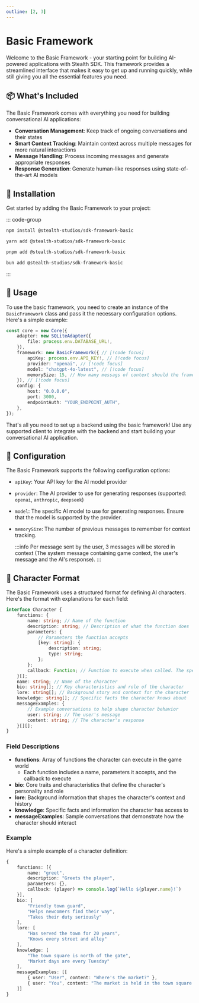 ```yaml
---
outline: [2, 3]
---
```


# Basic Framework

Welcome to the Basic Framework - your starting point for building AI-powered applications with Stealth SDK. This framework provides a streamlined interface that makes it easy to get up and running quickly, while still giving you all the essential features you need.

## 📦 What's Included

The Basic Framework comes with everything you need for building conversational AI applications:

- **Conversation Management**: Keep track of ongoing conversations and their states
- **Smart Context Tracking**: Maintain context across multiple messages for more natural interactions
- **Message Handling**: Process incoming messages and generate appropriate responses
- **Response Generation**: Generate human-like responses using state-of-the-art AI models

## 🚀 Installation

Get started by adding the Basic Framework to your project:

::: code-group

```sh [npm]
npm install @stealth-studios/sdk-framework-basic
```

```sh [yarn]
yarn add @stealth-studios/sdk-framework-basic
```

```sh [pnpm]
pnpm add @stealth-studios/sdk-framework-basic
```

```sh [bun]
bun add @stealth-studios/sdk-framework-basic
```

:::

## 🔧 Usage

To use the basic framework, you need to create an instance of the `BasicFramework` class and pass it the necessary configuration options. Here's a simple example:

```typescript
const core = new Core({
	adapter: new SQLiteAdapter({
		file: process.env.DATABASE_URL!,
	}),
	framework: new BasicFramework({ // [!code focus]
		apiKey: process.env.API_KEY!, // [!code focus]
		provider: "openai", // [!code focus]
		model: "chatgpt-4o-latest", // [!code focus]
		memorySize: 15, // How many messags of context should the framework remember? // [!code focus]
	}), // [!code focus]
	config: {
		host: "0.0.0.0",
		port: 3000,
		endpointAuth: "YOUR_ENDPOINT_AUTH",
	},
});
```

That's all you need to set up a backend using the basic framework! Use any supported client to integrate with the backend and start building your conversational AI application.

## 📝 Configuration

The Basic Framework supports the following configuration options:

- `apiKey`: Your API key for the AI model provider
- `provider`: The AI provider to use for generating responses (supported: `openai`, `anthropic`, `deepseek`)
- `model`: The specific AI model to use for generating responses. Ensure that the model is supported by the provider.
- `memorySize`: The number of previous messages to remember for context tracking.

  :::info
  Per message sent by the user, 3 messages will be stored in context (The system message containing game context, the user's message and the AI's response).
  :::

## 🤖 Character Format

The Basic Framework uses a structured format for defining AI characters. Here's the format with explanations for each field:

```typescript
interface Character {
	functions: {
		name: string; // Name of the function
		description: string; // Description of what the function does
		parameters: {
			// Parameters the function accepts
			[key: string]: {
				description: string;
				type: string;
			};
		};
		callback: Function; // Function to execute when called. The specific parameters are explained in each client's documentation
	}[];
	name: string; // Name of the character
	bio: string[]; // Key characteristics and role of the character
	lore: string[]; // Background story and context for the character
	knowledge: string[]; // Specific facts the character knows about
	messageExamples: {
		// Example conversations to help shape character behavior
		user: string; // The user's message
		content: string; // The character's response
	}[][];
}
```

### Field Descriptions

- **functions**: Array of functions the character can execute in the game world
  - Each function includes a name, parameters it accepts, and the callback to execute
- **bio**: Core traits and characteristics that define the character's personality and role
- **lore**: Background information that shapes the character's context and history
- **knowledge**: Specific facts and information the character has access to
- **messageExamples**: Sample conversations that demonstrate how the character should interact

### Example

Here's a simple example of a character definition:

```typescript
{
    functions: [{
        name: "greet",
        description: "Greets the player",
        parameters: {},
        callback: (player) => console.log(`Hello ${player.name}!`)
    }],
    bio: [
        "Friendly town guard",
        "Helps newcomers find their way",
        "Takes their duty seriously"
    ],
    lore: [
        "Has served the town for 20 years",
        "Knows every street and alley"
    ],
    knowledge: [
        "The town square is north of the gate",
        "Market days are every Tuesday"
    ],
    messageExamples: [[
        { user: "User", content: "Where's the market?" },
        { user: "You", content: "The market is held in the town square every Tuesday." }
    ]]
}
```
